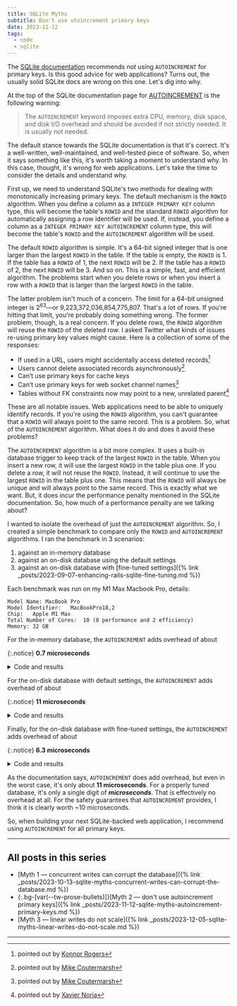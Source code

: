 ```yaml
---
title: SQLite Myths
subtitle: Don't use utoincrement primary keys
date: 2023-11-12
tags:
  - code
  - sqlite
---
```


The [SQLite documentation](https://www.sqlite.org/autoinc.html) recommends _not_ using `AUTOINCREMENT` for primary keys. Is this good advice for web applications? Turns out, the usually solid SQLite docs are wrong on this one. Let's dig into why.

<!--/summary-->

At the top of the SQLite documentation page for [AUTOINCREMENT](https://www.sqlite.org/autoinc.html) is the following warning:

> The `AUTOINCREMENT` keyword imposes extra CPU, memory, disk space, and disk I/O overhead and should be avoided if not strictly needed. It is usually not needed.

The default stance towards the SQLite documentation is that it's correct. It's a well-written, well-maintained, and well-tested piece of software. So, when it says something like this, it's worth taking a moment to understand why. In this case, thought, it's wrong for web applications. Let's take the time to consider the details and understand why.

First up, we need to understand SQLite's two methods for dealing with monotonically increasing primary keys. The default mechanism is the `ROWID` algorithm. When you define a column as a `INTEGER PRIMARY KEY` column type, this will become the table's `ROWID` and the standard `ROWID` algorithm for automatically assigning a row identifier will be used. If, instead, you define a column as a `INTEGER PRIMARY KEY AUTOINCREMENT` column type, this will become the table's `ROWID` and the `AUTOINCREMENT` algorithm will be used.

The default `ROWID` algorithm is simple. It's a 64-bit signed integer that is one larger than the largest `ROWID` in the table. If the table is empty, the `ROWID` is 1. If the table has a `ROWID` of 1, the next `ROWID` will be 2. If the table has a `ROWID` of 2, the next `ROWID` will be 3. And so on. This is a simple, fast, and efficient algorithm. The problems start when you delete rows or when you insert a row with a `ROWID` that is larger than the largest `ROWID` in the table.

The latter problem isn't much of a concern. The limit for a 64-bit unsigned integer is 2<sup>63</sup>—or 9,223,372,036,854,775,807. That's a lot of rows. If you're hitting that limit, you're probably doing something wrong. The former problem, though, is a real concern. If you delete rows, the `ROWID` algorithm will reuse the `ROWID` of the deleted row. I asked Twitter what kinds of issues re-using primary key values might cause. Here is a collection of some of the responses:

* If used in a URL, users might accidentally access deleted records[^1]
* Users cannot delete associated records asynchronously[^2]
* Can’t use primary keys for cache keys
* Can’t use primary keys for web socket channel names[^3]
* Tables without FK constraints now may point to a new, unrelated parent[^4]

These are all notable issues. Web applications need to be able to uniquely identify records. If you're using the `ROWID` algorithm, you can't guarantee that a `ROWID` will always point to the same record. This is a problem. So, what of the `AUTOINCREMENT` algorithm. What does it do and does it avoid these problems?

The `AUTOINCREMENT` algorithm is a bit more complex. It uses a built-in database trigger to keep track of the largest `ROWID` in the table. When you insert a new row, it will use the largest `ROWID` in the table plus one. If you delete a row, it will not reuse the `ROWID`. Instead, it will continue to use the largest `ROWID` in the table plus one. This means that the `ROWID` will always be unique and will always point to the same record. This is exactly what we want. But, it does incur the performance penalty mentioned in the SQLite documentation. So, how much of a performance penalty are we talking about?

I wanted to isolate the overhead of just the `AUTOINCREMENT` algorithm. So, I created a simple benchmark to compare only the `ROWID` and `AUTOINCREMENT` algorithms. I ran the benchmark in 3 scenarios:

1. against an in-memory database
2. against an on-disk database using the default settings
3. against an on-disk database with [fine-tuned settings]({% link _posts/2023-09-07-enhancing-rails-sqlite-fine-tuning.md %})

Each benchmark was run on my M1 Max Macbook Pro, details:

```
Model Name:	MacBook Pro
Model Identifier:	MacBookPro18,2
Chip:	Apple M1 Max
Total Number of Cores:	10 (8 performance and 2 efficiency)
Memory:	32 GB
```

For the in-memory database, the `AUTOINCREMENT` adds overhead of about

{:.notice}
**0.7 microseconds**

<details markdown="1">
  <summary>Code and results</summary>

```ruby
require 'benchmark'

connection = Extralite::Database.new(":memory:")
connection.execute(<<~SQL)
  CREATE TABLE with_rowid(id INTEGER PRIMARY KEY);
  CREATE TABLE with_autoincrement(id INTEGER PRIMARY KEY AUTOINCREMENT);
SQL

Benchmark.bmbm do |x|
  x.report("with_rowid") { 1_000_000.times { connection.execute("INSERT INTO with_rowid DEFAULT VALUES;") } }
  x.report("with_autoincrement")  { 1_000_000.times { connection.execute("INSERT INTO with_autoincrement DEFAULT VALUES;") } }
end
```

```
Rehearsal ------------------------------------------------------
with_rowid           1.519872   0.106731   1.626603 (  1.626619)
with_autoincrement   2.138196   0.103201   2.241397 (  2.241435)
--------------------------------------------- total: 3.868000sec

                         user     system      total        real
with_rowid           1.499923   0.100343   1.600266 (  1.600322)
with_autoincrement   2.184500   0.103087   2.287587 (  2.287726)
```
</details>

For the on-disk database with default settings, the `AUTOINCREMENT` adds overhead of about

{:.notice}
**11 microseconds**

<details markdown="1">
  <summary>Code and results</summary>

```ruby
require 'benchmark'

connection = Extralite::Database.new("on-disk-default.sqlite3")
connection.execute(<<~SQL)
  CREATE TABLE with_rowid(id INTEGER PRIMARY KEY);
  CREATE TABLE with_autoincrement(id INTEGER PRIMARY KEY AUTOINCREMENT);
SQL

Benchmark.bmbm do |x|
  x.report("with_rowid") do
  	1_000_000.times { connection.execute("INSERT INTO with_rowid DEFAULT VALUES;") }
  end
  x.report("with_autoincrement") do
  	1_000_000.times { connection.execute("INSERT INTO with_autoincrement DEFAULT VALUES;") }
  end
end
```

```
Rehearsal ------------------------------------------------------
with_rowid          11.739542 209.125691 220.865233 (289.690082)
with_autoincrement  12.595312 224.557327 237.152639 (302.689240)
------------------------------------------- total: 458.017872sec

                         user     system      total        real
with_rowid          11.866481 207.251119 219.117600 (290.708165)
with_autoincrement  13.108186 227.025329 240.133515 (301.807846)
```
</details>

Finally, for the on-disk database with fine-tuned settings, the `AUTOINCREMENT` adds overhead of about

{:.notice}
**6.3 microseconds**

<details markdown="1">
  <summary>Code and results</summary>

```ruby
require 'benchmark'

connection = Extralite::Database.new("on-disk-tuned.sqlite3")
connection.execute(<<~SQL)
  PRAGMA journal_mode = WAL;
  PRAGMA synchronous = NORMAL;
  PRAGMA journal_size_limit = 67108864; -- 64 megabytes
  PRAGMA mmap_size = 134217728; -- 128 megabytes
  PRAGMA cache_size = 2000;
  PRAGMA busy_timeout = 5000;

  CREATE TABLE with_rowid(id INTEGER PRIMARY KEY);
  CREATE TABLE with_autoincrement(id INTEGER PRIMARY KEY AUTOINCREMENT);
SQL

Benchmark.bmbm do |x|
  x.report("with_rowid") do
  	1_000_000.times { connection.execute("INSERT INTO with_rowid DEFAULT VALUES;") }
  end
  x.report("with_autoincrement") do
  	1_000_000.times { connection.execute("INSERT INTO with_autoincrement DEFAULT VALUES;") }
  end
end
```

```
Rehearsal ------------------------------------------------------
with_rowid           4.067183   4.977109   9.044292 ( 11.926259)
with_autoincrement   5.541272   7.273528  12.814800 ( 17.929862)
-------------------------------------------- total: 21.859092sec

                         user     system      total        real
with_rowid           4.350798   5.422309   9.773107 ( 12.516695)
with_autoincrement   5.845045   7.607169  13.452214 ( 18.841942)
```
</details>

As the documentation says, `AUTOINCREMENT` does add overhead, but even in the worst case, it's only about **11 microseconds**. For a properly tuned database, it's only a single digit of _**microseconds**_. That is effectively no overhead at all. For the safety guarantees that `AUTOINCREMENT` provides, I think it is clearly worth ~10 microseconds.

So, when building your next SQLite-backed web application, I recommend using `AUTOINCREMENT` for all primary keys.

- - -

## All posts in this series

* [Myth 1 — concurrent writes can corrupt the database]({% link _posts/2023-10-13-sqlite-myths-concurrent-writes-can-corrupt-the-database.md %})
* {:.bg-[var(--tw-prose-bullets)]}[Myth 2 — don't use autoincrement primary keys]({% link _posts/2023-11-12-sqlite-myths-autoincrement-primary-keys.md %})
* [Myth 3 — linear writes do not scale]({% link _posts/2023-12-05-sqlite-myths-linear-writes-do-not-scale.md %})


- - -

[^1]: pointed out by [Konnor Rogers](https://x.com/RogersKonnor/status/1723784846311342475)
[^2]: pointed out by [Mike Coutermarsh](https://x.com/mscccc/status/1723785941628641784)
[^3]: pointed out by [Mike Coutermarsh](https://x.com/mscccc/status/1723787598999511443)
[^4]: pointed out by [Xavier Noria](https://x.com/fxn/status/1723796594791752157)
